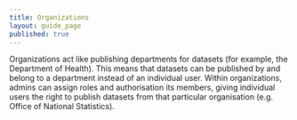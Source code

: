 ```yaml
---
title: Organizations
layout: guide_page
published: true
---
```


Organizations act like publishing departments for datasets (for example, the
Department of Health). This means that datasets can be published by and belong
to a department instead of an individual user. Within organizations, admins
can assign roles and authorisation its members, giving individual users the
right to publish datasets from that particular organisation (e.g. Office of
National Statistics).
